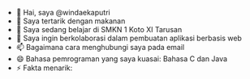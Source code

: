 - 👋 Hai, saya @windaekaputri
- 👀 Saya tertarik dengan makanan
- 🌱 Saya sedang belajar di SMKN 1 Koto XI Tarusan
- 💞️ Saya ingin berkolaborasi dalam pembuatan aplikasi berbasis web
- 📫 Bagaimana cara menghubungi saya pada email 
- 😄 Bahasa pemrograman yang saya kuasai: Bahasa C dan Java
- ⚡ Fakta menarik:

<!---
windaekaputri/windaekaputri is a ✨ special ✨ repository because its `README.md` (this file) appears on your GitHub profile.
You can click the Preview link to take a look at your changes.
--->
